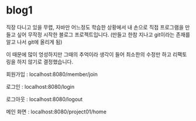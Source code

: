 # blog1

직장 다니고 있을 무렵, 자바만 어느정도 학습한 상황에서 내 손으로 직접 프로그램을 만들고 싶어 무작정 시작한 블로그 프로젝트입니다.
(만들고 한참 지나고 git이라는 존재를 알고 나서 git에 올리게 됨)

이 때문에 많이 엉성하지만 그때의 추억이라 생각이 들어 최소한의 수정만 하고 리팩토링을 하지 않기로 결정했습니다.

회원가입 : localhost:8080/member/join

로그인 : localhost:8080/login

로그아웃 : localhost:8080/logout

메인 화면 : localhost:8080/project01/home
